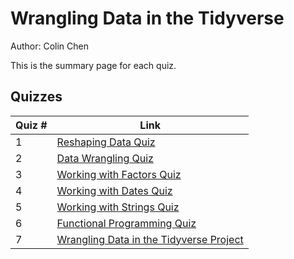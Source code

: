 # Wrangling Data in the Tidyverse

Author: Colin Chen </br>

This is the summary page for each quiz.</br>

## Quizzes
Quiz # | Link 
--- | --- 
1 | [Reshaping Data Quiz](https://github.com/hsc251/R-Learn/blob/master/JHU_Tidyverse/03_Wrangling_Data_in_Tidyverse/quiz/JHU_tidy03_quiz1.md)
2 | [Data Wrangling Quiz](https://github.com/hsc251/R-Learn/blob/master/JHU_Tidyverse/03_Wrangling_Data_in_Tidyverse/quiz/JHU_tidy03_quiz2.md)
3 | [Working with Factors Quiz](https://github.com/hsc251/R-Learn/blob/master/JHU_Tidyverse/03_Wrangling_Data_in_Tidyverse/quiz/JHU_tidy03_quiz3.md)
4 | [Working with Dates Quiz](https://github.com/hsc251/R-Learn/blob/master/JHU_Tidyverse/03_Wrangling_Data_in_Tidyverse/quiz/JHU_tidy03_quiz4.md)
5 | [Working with Strings Quiz](https://github.com/hsc251/R-Learn/blob/master/JHU_Tidyverse/03_Wrangling_Data_in_Tidyverse/quiz/JHU_tidy03_quiz5.md)
6 | [Functional Programming Quiz](https://github.com/hsc251/R-Learn/blob/master/JHU_Tidyverse/03_Wrangling_Data_in_Tidyverse/quiz/JHU_tidy03_quiz6.md)
7 | [Wrangling Data in the Tidyverse Project](https://github.com/hsc251/R-Learn/blob/master/JHU_Tidyverse/03_Wrangling_Data_in_Tidyverse/quiz/JHU_tidy03_quiz7.md)
</br>
